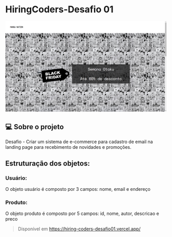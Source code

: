 <h1>HiringCoders-Desafio 01</h1>

<img alt="página web da manga nation" src="./assets/mangaNation.png" />

<h2> 💻 Sobre o projeto </h2>
Desafio - Criar um sistema de e-commerce para cadastro de email na landing page para recebimento de novidades e promoções.

<h2>Estruturação dos objetos:</h2>

<h3> Usuário: </h3>
<p> O objeto usuário é composto por 3 campos: nome, email e endereço</p>

<h3> Produto: </h3>
<p> O objeto produto é composto por 5 campos: id, nome, autor, descricao e preco</p>

> Disponível em https://hiring-coders-desafio01.vercel.app/
